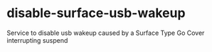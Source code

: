 # disable-surface-usb-wakeup
Service to disable usb wakeup caused by a Surface Type Go Cover interrupting suspend
